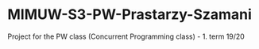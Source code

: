 # MIMUW-S3-PW-Prastarzy-Szamani
Project for the PW class (Concurrent Programming class) - 1. term 19/20


